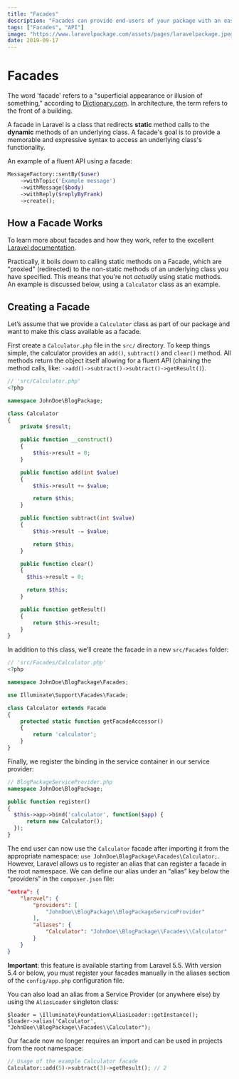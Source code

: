 ```yaml
---
title: "Facades"
description: "Facades can provide end-users of your package with an easy-to-use (and understand) API for interaction with the functions (features) within your package. This section explains how to create your facades for your package."
tags: ["Facades", "API"]
image: "https://www.laravelpackage.com/assets/pages/laravelpackage.jpeg"
date: 2019-09-17
---
```


# Facades

The word 'facade' refers to a "superficial appearance or illusion of something," according to [Dictionary.com](https://www.dictionary.com/browse/facade). In architecture, the term refers to the front of a building.

A facade in Laravel is a class that redirects **static** method calls to the **dynamic** methods of an underlying class. A facade's goal is to provide a memorable and expressive syntax to access an underlying class's functionality.

An example of a fluent API using a facade:

```php
MessageFactory::sentBy($user)
    ->withTopic('Example message')
    ->withMessage($body)
    ->withReply($replyByFrank)
    ->create();
```

## How a Facade Works

To learn more about facades and how they work, refer to the excellent [Laravel documentation](https://laravel.com/docs/facades#how-facades-work).

Practically, it boils down to calling static methods on a Facade, which are "proxied" (redirected) to the non-static methods of an underlying class you have specified. This means that you're not _actually_ using static methods. An example is discussed below, using a `Calculator` class as an example.

## Creating a Facade

Let’s assume that we provide a `Calculator` class as part of our package and want to make this class available as a facade.

First create a `Calculator.php` file in the `src/` directory. To keep things simple, the calculator provides an `add()`, `subtract()` and `clear()` method. All methods return the object itself allowing for a fluent API (chaining the method calls, like: `->add()->subtract()->subtract()->getResult()`).

```php
// 'src/Calculator.php'
<?php

namespace JohnDoe\BlogPackage;

class Calculator
{
    private $result;

    public function __construct()
    {
        $this->result = 0;
    }

    public function add(int $value)
    {
        $this->result += $value;

        return $this;
    }

    public function subtract(int $value)
    {
        $this->result -= $value;

        return $this;
    }

    public function clear()
    {
      $this->result = 0;

      return $this;
    }

    public function getResult()
    {
        return $this->result;
    }
}
```

In addition to this class, we’ll create the facade in a new `src/Facades` folder:

```php
// 'src/Facades/Calculator.php'
<?php

namespace JohnDoe\BlogPackage\Facades;

use Illuminate\Support\Facades\Facade;

class Calculator extends Facade
{
    protected static function getFacadeAccessor()
    {
        return 'calculator';
    }
}
```

Finally, we register the binding in the service container in our service provider:

```php
// BlogPackageServiceProvider.php
namespace JohnDoe\BlogPackage;

public function register()
{
  $this->app->bind('calculator', function($app) {
      return new Calculator();
  });
}
```

The end user can now use the `Calculator` facade after importing it from the appropriate namespace: `use JohnDoe\BlogPackage\Facades\Calculator;`. However, Laravel allows us to register an alias that can register a facade in the root namespace. We can define our alias under an “alias” key below the “providers” in the `composer.json` file:

```json
"extra": {
    "laravel": {
        "providers": [
            "JohnDoe\\BlogPackage\\BlogPackageServiceProvider"
        ],
        "aliases": {
            "Calculator": "JohnDoe\\BlogPackage\\Facades\\Calculator"
        }
    }
}
```

**Important**: this feature is available starting from Laravel 5.5. With version 5.4 or below, you must register your facades manually in the aliases section of the `config/app.php` configuration file.


You can also load an alias from a Service Provider (or anywhere else) by using the `AliasLoader` singleton class:

```
$loader = \Illuminate\Foundation\AliasLoader::getInstance();
$loader->alias('Calculator', "JohnDoe\\BlogPackage\\Facades\\Calculator");
```

Our facade now no longer requires an import and can be used in projects from the root namespace:

```php
// Usage of the example Calculator facade
Calculator::add(5)->subtract(3)->getResult(); // 2
```
